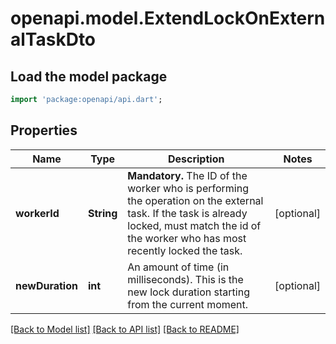 # openapi.model.ExtendLockOnExternalTaskDto

## Load the model package
```dart
import 'package:openapi/api.dart';
```

## Properties
Name | Type | Description | Notes
------------ | ------------- | ------------- | -------------
**workerId** | **String** | **Mandatory.** The ID of the worker who is performing the operation on the external task. If the task is already locked, must match the id of the worker who has most recently locked the task. | [optional] 
**newDuration** | **int** | An amount of time (in milliseconds). This is the new lock duration starting from the current moment. | [optional] 

[[Back to Model list]](../README.md#documentation-for-models) [[Back to API list]](../README.md#documentation-for-api-endpoints) [[Back to README]](../README.md)


